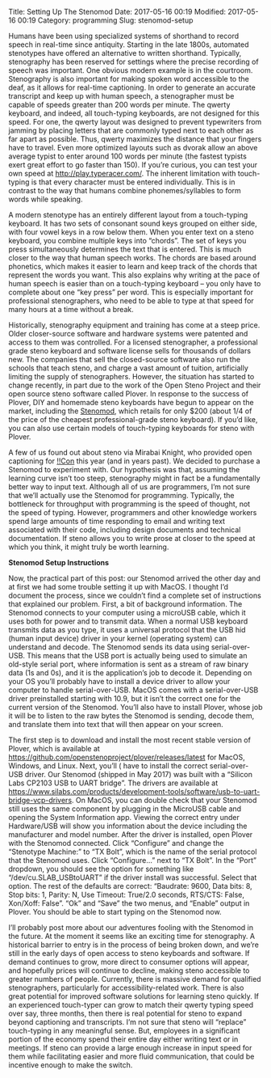Title: Setting Up The Stenomod
Date: 2017-05-16 00:19
Modified: 2017-05-16 00:19
Category: programming
Slug: stenomod-setup


Humans have been using specialized systems of shorthand to record speech in real-time since antiquity. Starting in the late 1800s, automated stenotypes have offered an alternative to written shorthand. Typically, stenography has been reserved for settings where the precise recording of speech was important. One obvious modern example is in the courtroom. Stenography is also important for making spoken word accessible to the deaf, as it allows for real-time captioning. In order to generate an accurate transcript and keep up with human speech, a stenographer must be capable of speeds greater than 200 words per minute. The qwerty keyboard, and indeed, all touch-typing keyboards, are not designed for this speed. For one, the qwerty layout was designed to prevent typewriters from jamming by placing letters that are commonly typed next to each other as far apart as possible. Thus, qwerty maximizes the distance that your fingers have to travel. Even more optimized layouts such as dvorak allow an above average typist to enter around 100 words per minute (the fastest typists exert great effort to go faster than 150). If you’re curious, you can test your own speed at <http://play.typeracer.com/>. The inherent limitation with touch-typing is that every character must be entered individually. This is in contrast to the way that humans combine phonemes/syllables to form words while speaking.

A modern stenotype has an entirely different layout from a touch-typing keyboard. It has two sets of consonant sound keys grouped on either side, with four vowel keys in a row below them. When you enter text on a steno keyboard, you combine multiple keys into “chords”. The set of keys you press simultaneously determines the text that is entered. This is much closer to the way that human speech works. The chords are based around phonetics, which makes it easier to learn and keep track of the chords that represent the words you want. This also explains why writing at the pace of human speech is easier than on a touch-typing keyboard – you only have to complete about one “key press” per word. This is especially important for professional stenographers, who need to be able to type at that speed for many hours at a time without a break.

Historically, stenography equipment and training has come at a steep price. Older closer-source software and hardware systems were patented and access to them was controlled. For a licensed stenographer, a professional grade steno keyboard and software license sells for thousands of dollars new. The companies that sell the closed-source software also run the schools that teach steno, and charge a vast amount of tuition, artificially limiting the supply of stenographers. However, the situation has started to change recently, in part due to the work of the Open Steno Project and their open source steno software called Plover. In response to the success of Plover, DIY and homemade steno keyboards have begun to appear on the market, including the [Stenomod](https://stenomod.blogspot.com/), which retails for only $200 (about 1/4 of the price of the cheapest professional-grade steno keyboard). If you’d like, you can also use certain models of touch-typing keyboards for steno with Plover.

A few of us found out about steno via Mirabai Knight, who provided open captioning for [!!Con](http://bangbangcon.com/) this year (and in years past). We decided to purchase a Stenomod to experiment with. Our hypothesis was that, assuming the learning curve isn’t too steep, stenography might in fact be a fundamentally better way to input text. Although all of us are programmers, I’m not sure that we’ll actually use the Stenomod for programming. Typically, the bottleneck for throughput with programming is the speed of thought, not the speed of typing. However, programmers and other knowledge workers spend large amounts of time responding to email and writing text associated with their code, including design documents and technical documentation. If steno allows you to write prose at closer to the speed at which you think, it might truly be worth learning.

**Stenomod Setup Instructions**

Now, the practical part of this post: our Stenomod arrived the other day and at first we had some trouble setting it up with MacOS. I thought I’d document the process, since we couldn’t find a complete set of instructions that explained our problem. First, a bit of background information. The Stenomod connects to your computer using a microUSB cable, which it uses both for power and to transmit data. When a normal USB keyboard transmits data as you type, it uses a universal protocol that the USB hid (human input device) driver in your kernel (operating system) can understand and decode. The Stenomod sends its data using serial-over-USB. This means that the USB port is actually being used to simulate an old-style serial port, where information is sent as a stream of raw binary data (1s and 0s), and it is the application’s job to decode it. Depending on your OS you’ll probably have to install a device driver to allow your computer to handle serial-over-USB. MacOS comes with a serial-over-USB driver preinstalled starting with 10.9, but it isn’t the correct one for the current version of the Stenomod. You’ll also have to install Plover, whose job it will be to listen to the raw bytes the Stenomod is sending, decode them, and translate them into text that will then appear on your screen.

The first step is to download and install the most recent stable version of Plover, which is available at <https://github.com/openstenoproject/plover/releases/latest> for MacOS, Windows, and Linux. Next, you’ll ( have to install the correct serial-over-USB driver. Our Stenomod (shipped in May 2017) was built with a “Silicon Labs CP2103 USB to UART bridge”. The drivers are available at <https://www.silabs.com/products/development-tools/software/usb-to-uart-bridge-vcp-drivers>. On MacOS, you can double check that your Stenomod still uses the same component by plugging in the MicroUSB cable and opening the System Information app. Viewing the correct entry under Hardware/USB will show you information about the device including the manufacturer and model number. After the driver is installed, open Plover with the Stenomod connected. Click “Configure” and change the “Stenotype Machine:” to “TX Bolt”, which is the name of the serial protocol that the Stenomod uses. Click “Configure…” next to “TX Bolt”. In the “Port” dropdown, you should see the option for something like “/dev/cu.SLAB_USBtoUART” if the driver install was successful. Select that option. The rest of the defaults are correct: “Baudrate: 9600, Data bits: 8, Stop bits: 1, Parity: N, Use Timeout: True/2.0 seconds, RTS/CTS: False, Xon/Xoff: False”. “Ok” and “Save” the two menus, and “Enable” output in Plover. You should be able to start typing on the Stenomod now.

I’ll probably post more about our adventures fooling with the Stenomod in the future. At the moment it seems like an exciting time for stenography. A historical barrier to entry is in the process of being broken down, and we’re still in the early days of open access to steno keyboards and software. If demand continues to grow, more direct to consumer options will appear, and hopefully prices will continue to decline, making steno accessible to greater numbers of people. Currently, there is massive demand for qualified stenographers, particularly for accessibility-related work. There is also great potential for improved software solutions for learning steno quickly. If an experienced touch-typer can grow to match their qwerty typing speed over say, three months, then there is real potential for steno to expand beyond captioning and transcripts. I’m not sure that steno will “replace” touch-typing in any meaningful sense. But, employees in a significant portion of the economy spend their entire day either writing text or in meetings. If steno can provide a large enough increase in input speed for them while facilitating easier and more fluid communication, that could be incentive enough to make the switch.